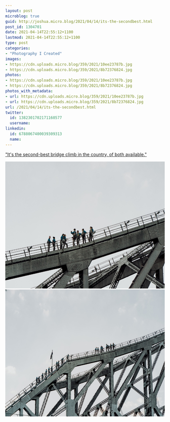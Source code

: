 ```yaml
---
layout: post
microblog: true
guid: http://joshua.micro.blog/2021/04/14/its-the-secondbest.html
post_id: 1304701
date: 2021-04-14T22:55:12+1100
lastmod: 2021-04-14T22:55:12+1100
type: post
categories:
- "Photography I Created"
images:
- https://cdn.uploads.micro.blog/359/2021/10ee23787b.jpg
- https://cdn.uploads.micro.blog/359/2021/8b72376824.jpg
photos:
- https://cdn.uploads.micro.blog/359/2021/10ee23787b.jpg
- https://cdn.uploads.micro.blog/359/2021/8b72376824.jpg
photos_with_metadata:
- url: https://cdn.uploads.micro.blog/359/2021/10ee23787b.jpg
- url: https://cdn.uploads.micro.blog/359/2021/8b72376824.jpg
url: /2021/04/14/its-the-secondbest.html
twitter:
  id: 1382301702171160577
  username: 
linkedin:
  id: 6788067400039309313
  name: 
---
```

["It's the second-best bridge climb in the country, of both available."](https://youtu.be/tlWeUyc7YjI)

<img src="uploads/2021/10ee23787b.jpg" width="600" height="400" alt="" /><img src="uploads/2021/8b72376824.jpg" width="600" height="400" alt="" />

